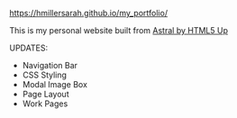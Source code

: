 https://hmillersarah.github.io/my_portfolio/

This is my personal website built from <a href="https://html5up.net/astral">Astral by HTML5 Up</a>

UPDATES:
<ul>
  <li>Navigation Bar</li>
  <li>CSS Styling</li>
  <li>Modal Image Box</li>
  <li>Page Layout</li>
  <li>Work Pages</li>
